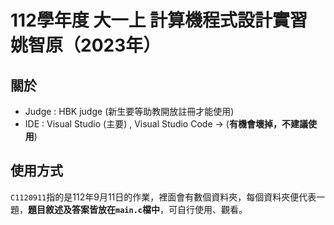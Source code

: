 # 112學年度 大一上 計算機程式設計實習 姚智原（2023年）

## 關於

* Judge : HBK judge (新生要等助教開放註冊才能使用)
* IDE : Visual Studio (主要) , Visual Studio Code -> (**有機會壞掉，不建議使用**)


## 使用方式

`C1120911`指的是112年9月11日的作業，裡面會有數個資料夾，每個資料夾便代表一題，**題目敘述及答案皆放在`main.c`檔中**，可自行使用、觀看。
